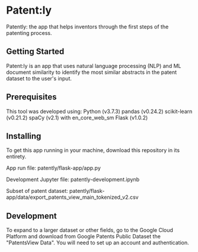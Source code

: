 # Patent:ly
Patently: the app that helps inventors through the first steps of the patenting process.


## Getting Started
Patent:ly is an app that uses natural language processing (NLP) and ML document similarity to identify the most similar abstracts in the patent dataset to the user's input.  


## Prerequisites
This tool was developed using:
    Python (v3.7.3)
    pandas (v0.24.2)
    scikit-learn (v0.21.2)
    spaCy (v2.1) with en_core_web_sm
    Flask (v1.0.2)


## Installing
To get this app running in your machine, download this repository in its entirety. 

App run file:
patently/flask-app/app.py

Development Jupyter file:
patently-development.ipynb

Subset of patent dataset:
patently/flask-app/data/export_patents_view_main_tokenized_v2.csv


## Development
To expand to a larger dataset or other fields, go to the Google Cloud Platform and download from Google Patents Public Dataset the "PatentsView Data".  You will need to set up an account and authentication.






